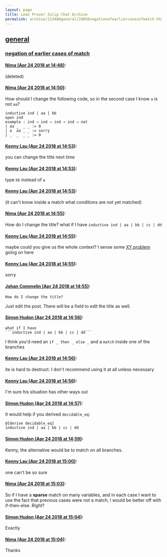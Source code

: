 ```yaml
---
layout: page
title: Lean Prover Zulip Chat Archive 
permalink: archive/113488general/29056negationofearliercasesofmatch.html
---
```


## [general](index.html)
### [negation of earlier cases of match](29056negationofearliercasesofmatch.html)

#### [Nima (Apr 24 2018 at 14:48)](https://leanprover.zulipchat.com/#narrow/stream/113488-general/topic/negation%20of%20earlier%20cases%20of%20match/near/125618723):
(deleted)

#### [Nima (Apr 24 2018 at 14:50)](https://leanprover.zulipchat.com/#narrow/stream/113488-general/topic/negation%20of%20earlier%20cases%20of%20match/near/125618804):
How should I change the following code, so in the second case I know `a` is not `aa`?
```lean
inductive ind | aa | bb
open ind
example : ind → ind → ind → ind → nat 
| aa _  _ _ := 0
| a  aa _ _ := sorry
| _  _  _ _ := 0
```

#### [Kenny Lau (Apr 24 2018 at 14:53)](https://leanprover.zulipchat.com/#narrow/stream/113488-general/topic/negation%20of%20earlier%20cases%20of%20match/near/125618858):
you can change the title next time

#### [Kenny Lau (Apr 24 2018 at 14:53)](https://leanprover.zulipchat.com/#narrow/stream/113488-general/topic/negation%20of%20earlier%20cases%20of%20match/near/125618863):
type `bb` instead of `a`

#### [Kenny Lau (Apr 24 2018 at 14:53)](https://leanprover.zulipchat.com/#narrow/stream/113488-general/topic/negation%20of%20earlier%20cases%20of%20match/near/125618872):
(it can't know inside a match what conditions are not yet matched)

#### [Nima (Apr 24 2018 at 14:55)](https://leanprover.zulipchat.com/#narrow/stream/113488-general/topic/negation%20of%20earlier%20cases%20of%20match/near/125618929):
How do I change the title?
what if I have 
```inductive ind | aa | bb | cc | dd```

#### [Kenny Lau (Apr 24 2018 at 14:55)](https://leanprover.zulipchat.com/#narrow/stream/113488-general/topic/negation%20of%20earlier%20cases%20of%20match/near/125618945):
maybe could you give us the whole context? I sense some [XY problem](https://meta.stackexchange.com/questions/66377/what-is-the-xy-problem) going on here

#### [Kenny Lau (Apr 24 2018 at 14:55)](https://leanprover.zulipchat.com/#narrow/stream/113488-general/topic/negation%20of%20earlier%20cases%20of%20match/near/125618947):
sorry

#### [Johan Commelin (Apr 24 2018 at 14:55)](https://leanprover.zulipchat.com/#narrow/stream/113488-general/topic/negation%20of%20earlier%20cases%20of%20match/near/125618950):
```quote
How do I change the title?
```
Just edit the post. There will be a field to edit the title as well.

#### [Simon Hudon (Apr 24 2018 at 14:56)](https://leanprover.zulipchat.com/#narrow/stream/113488-general/topic/negation%20of%20earlier%20cases%20of%20match/near/125619007):
```quote
what if I have 
```inductive ind | aa | bb | cc | dd```
```
I think you'd need an `if _ then _ else _` and a `match` inside one of the branches

#### [Kenny Lau (Apr 24 2018 at 14:56)](https://leanprover.zulipchat.com/#narrow/stream/113488-general/topic/negation%20of%20earlier%20cases%20of%20match/near/125619020):
ite is hard to destruct. I don't recommend using it at all unless necessary

#### [Kenny Lau (Apr 24 2018 at 14:56)](https://leanprover.zulipchat.com/#narrow/stream/113488-general/topic/negation%20of%20earlier%20cases%20of%20match/near/125619022):
I'm sure his situation has other ways out

#### [Simon Hudon (Apr 24 2018 at 14:57)](https://leanprover.zulipchat.com/#narrow/stream/113488-general/topic/negation%20of%20earlier%20cases%20of%20match/near/125619041):
It would help if you derived `decidable_eq`:

```
@[derive decidable_eq]
inductive ind | aa | bb | cc | dd
```

#### [Simon Hudon (Apr 24 2018 at 14:59)](https://leanprover.zulipchat.com/#narrow/stream/113488-general/topic/negation%20of%20earlier%20cases%20of%20match/near/125619119):
Kenny, the alternative would be to match on all branches.

#### [Kenny Lau (Apr 24 2018 at 15:00)](https://leanprover.zulipchat.com/#narrow/stream/113488-general/topic/negation%20of%20earlier%20cases%20of%20match/near/125619180):
one can't be so sure

#### [Nima (Apr 24 2018 at 15:03)](https://leanprover.zulipchat.com/#narrow/stream/113488-general/topic/negation%20of%20earlier%20cases%20of%20match/near/125619276):
So if I have a **sparse** match on many variables, and in each case I want to use the fact that previous cases were not a match, I would be better off with if-then-else. Right?

#### [Simon Hudon (Apr 24 2018 at 15:04)](https://leanprover.zulipchat.com/#narrow/stream/113488-general/topic/negation%20of%20earlier%20cases%20of%20match/near/125619323):
Exactly

#### [Nima (Apr 24 2018 at 15:04)](https://leanprover.zulipchat.com/#narrow/stream/113488-general/topic/negation%20of%20earlier%20cases%20of%20match/near/125619332):
Thanks

